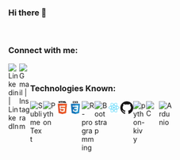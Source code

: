 ### Hi there 👋
<div style="align-items:center;">
  <img align="center" alt="" src="https://freepngimg.com/thumb/welcome/26792-3-welcome-transparent-picture.png" />
</div>


<!--
**SwaroopKhot/SwaroopKhot** is a ✨ _special_ ✨ repository because its `README.md` (this file) appears on your GitHub profile.

Here are some ideas to get you started:

- 🔭 I’m currently working on ...
- 🌱 I’m currently learning ...
- 👯 I’m looking to collaborate on ...
- 🤔 I’m looking for help with ...
- 💬 Ask me about ...
- 📫 How to reach me: ...
- 😄 Pronouns: ...
- ⚡ Fun fact: ...
-->

### Connect with me:
[<img align="left" alt="Linkedin | LinkedIn" width="22px" src="https://www.freepnglogos.com/uploads/linkedin-basic-round-social-logo-png-13.png" />][linkedin]
[<img align="left" alt="Gmail | Instagram" width="22px" src="https://www.google.com/gmail/about/static/images/logo-gmail.png?cache=1adba63" />][gmail]<br>

### Technologies Known:
<img align="left" alt="Sublime Text" width="26px" src="https://cdn.worldvectorlogo.com/logos/sublime-text.svg" />

<img align="left" alt="Python" width="26px" src="https://cdn3.iconfinder.com/data/icons/logos-and-brands-adobe/512/267_Python-512.png" />

<img align="left" alt="HTML5" width="26px" src="https://raw.githubusercontent.com/github/explore/80688e429a7d4ef2fca1e82350fe8e3517d3494d/topics/html/html.png" />
<img align="left" alt="CSS3" width="26px" src="https://raw.githubusercontent.com/github/explore/80688e429a7d4ef2fca1e82350fe8e3517d3494d/topics/css/css.png" />

<img align="left" alt="R-programming" width="26px" src="https://www.r-project.org/logo/Rlogo.png" />
<img align="left" alt="Bootstrap" width="26px" src="https://cdn.freebiesupply.com/logos/large/2x/bootstrap-4-logo-png-transparent.png" />

<img align="left" alt="React" width="26px" src="https://raw.githubusercontent.com/github/explore/80688e429a7d4ef2fca1e82350fe8e3517d3494d/topics/react/react.png" />
<img align="left" alt="GitHub" width="26px" src="https://raw.githubusercontent.com/github/explore/78df643247d429f6cc873026c0622819ad797942/topics/github/github.png" />
<img align="left" alt="python-kivy" width="26px" src="https://quintagroup.com/cms/python/images/kivy-logo.png/kivy-logo.png" />

<img align="left" alt="C" width="26px" src="https://images.vexels.com/media/users/3/166179/isolated/preview/b83d6b47a9502dfaf535087627a8bf96-c-programming-language-icon-by-vexels.png" />
<img align="left" alt="Ardunio" width="26px" src="https://brandslogos.com/wp-content/uploads/images/large/arduino-logo-1.png" />



<br>
<br>



[linkedin]: https://www.linkedin.com/in/swaroop-khot-6908801b2
[Gmail]: mailto:swaroopkhot210@gmail.com
